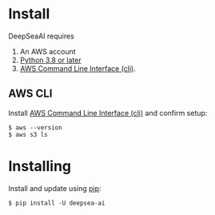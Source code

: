 # Install

DeepSeaAI requires

1. An AWS account
2. [Python 3.8 or later](https://python.org/downloads/) 
3. [AWS Command Line Interface (cli)](https://docs.aws.amazon.com/cli/latest/userguide/cli-configure-quickstart.html).


## AWS CLI
Install [AWS Command Line Interface (cli)](https://docs.aws.amazon.com/cli/latest/userguide/cli-configure-quickstart.html)
and confirm setup:

```
$ aws --version
$ aws s3 ls 
```

# Installing

Install and update using [pip](https://pip.pypa.io/en/stable/getting-started/):

```shell
$ pip install -U deepsea-ai
```